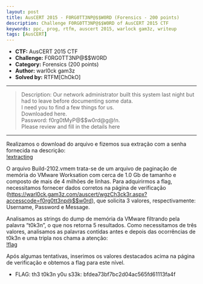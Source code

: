 ```yaml
---
layout: post
title: AusCERT 2015 - F0RG0TT3NP@$$W0RD (Forensics - 200 points) 
description: Challenge F0RG0TT3NP@$$W0RD of AusCERT 2015 CTF
keywords: ppc, prog, rtfm, auscert 2015, warlock gam3z, writeup
tags: [AusCERT]
---
```


* **CTF:** AusCERT 2015 CTF
* **Challenge:** F0RG0TT3NP@$$W0RD
* **Category:** Forensics (200 points)
* **Author:** warl0ck gam3z
* **Solved by:** RTFM[ChOkO] 
****  

>Description: Our network administrator built this system last night but had to leave before documenting some data.  
I need you to find a few things for us.  
Downloaded here.  
Password: f0rg0tMyP@$$w0rd@g@!n.  
Please review and fill in the details here   
****  

Realizamos o download do arquivo e fizemos sua extração com a senha fornecida na descrição:  
[!extracting](https://ctf-br.org/wp-content/uploads/2015/06/extract.png "extract")  
 
O arquivo Build-2102.vmem trata-se de um arquivo de paginação de memória do VMware Worksation com cerca de 1.0 Gb de tamanho e composto de mais de 4 milhões de linhas. Para adquirirmos a flag, necessitamos fornecer dados corretos na página de verificação (https://warl0ck.gam3z.com/auscert/wgzCh3ck3r.aspx?accesscode=f0rg0tt3np@$$w0rd), que solicita 3 valores, respectivamente: Username, Password e Message.

Analisamos as strings do dump de memória da VMware filtrando pela palavra “t0k3n”, o que nos retorna 5 resultados. Como necessitamos de três valores, analisamos as palavras contidas antes e depois das ocorrências de t0k3n e uma tripla nos chama a atenção:  
[!flag](https://ctf-br.org/wp-content/uploads/2015/06/flag1-1024x341.png "Flag")  

Após algumas tentativas, inserimos os valores destacados acima na página de verificação e obtemos a flag para este nível.

* FLAG: th3 t0k3n y0u s33k: bfdea73bf7bc2d04ac565fd61113fa4f
